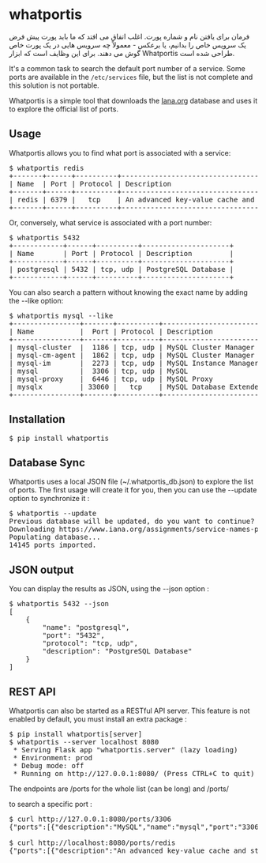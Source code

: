 # whatportis
فرمان برای یافتن نام و شماره پورت. اغلب اتفاق می افتد که ما باید پورت پیش فرض یک سرویس خاص را بدانیم، یا برعکس - معمولاً چه سرویس هایی در یک پورت خاص گوش می دهند. برای این وظایف است که ابزار Whatportis طراحی شده است.

<p dir="auto">It's a common task to search the default port number of a service. Some ports are available in the <code>/etc/services</code> file, but the list is not complete and this solution is not portable.</p>

<p dir="auto">Whatportis is a simple tool that downloads the <a href="http://www.iana.org/assignments/port-numbers" rel="nofollow">Iana.org</a> database and uses it to explore the official list of ports.</p>

<h2>Usage</h2>

Whatportis allows you to find what port is associated with a service:

<pre>$ whatportis redis
+-------+------+----------+---------------------------------------+
<span class="pl-k">|</span> Name  <span class="pl-k">|</span> Port <span class="pl-k">|</span> Protocol <span class="pl-k">|</span> Description                           <span class="pl-k">|</span>
+-------+------+----------+---------------------------------------+
<span class="pl-k">|</span> redis <span class="pl-k">|</span> 6379 <span class="pl-k">|</span>   tcp    <span class="pl-k">|</span> An advanced key-value cache and store <span class="pl-k">|</span>
+-------+------+----------+---------------------------------------+</pre>

Or, conversely, what service is associated with a port number:

<pre>$ whatportis 5432
+------------+------+----------+---------------------+
<span class="pl-k">|</span> Name       <span class="pl-k">|</span> Port <span class="pl-k">|</span> Protocol <span class="pl-k">|</span> Description         <span class="pl-k">|</span>
+------------+------+----------+---------------------+
<span class="pl-k">|</span> postgresql <span class="pl-k">|</span> 5432 <span class="pl-k">|</span> tcp, udp <span class="pl-k">|</span> PostgreSQL Database <span class="pl-k">|</span>
+------------+------+----------+---------------------+</pre>

You can also search a pattern without knowing the exact name by adding the --like option:

<pre>$ whatportis mysql --like
+----------------+-------+----------+-----------------------------------+
<span class="pl-k">|</span> Name           <span class="pl-k">|</span>  Port <span class="pl-k">|</span> Protocol <span class="pl-k">|</span> Description                       <span class="pl-k">|</span>
+----------------+-------+----------+-----------------------------------+
<span class="pl-k">|</span> mysql-cluster  <span class="pl-k">|</span>  1186 <span class="pl-k">|</span> tcp, udp <span class="pl-k">|</span> MySQL Cluster Manager             <span class="pl-k">|</span>
<span class="pl-k">|</span> mysql-cm-agent <span class="pl-k">|</span>  1862 <span class="pl-k">|</span> tcp, udp <span class="pl-k">|</span> MySQL Cluster Manager Agent       <span class="pl-k">|</span>
<span class="pl-k">|</span> mysql-im       <span class="pl-k">|</span>  2273 <span class="pl-k">|</span> tcp, udp <span class="pl-k">|</span> MySQL Instance Manager            <span class="pl-k">|</span>
<span class="pl-k">|</span> mysql          <span class="pl-k">|</span>  3306 <span class="pl-k">|</span> tcp, udp <span class="pl-k">|</span> MySQL                             <span class="pl-k">|</span>
<span class="pl-k">|</span> mysql-proxy    <span class="pl-k">|</span>  6446 <span class="pl-k">|</span> tcp, udp <span class="pl-k">|</span> MySQL Proxy                       <span class="pl-k">|</span>
<span class="pl-k">|</span> mysqlx         <span class="pl-k">|</span> 33060 <span class="pl-k">|</span>   tcp    <span class="pl-k">|</span> MySQL Database Extended Interface <span class="pl-k">|</span>
+----------------+-------+----------+-----------------------------------+</pre>

<h2>Installation</h2>

<pre>$ pip install whatportis</pre>

<h2>Database Sync</h2>

Whatportis uses a local JSON file (~/.whatportis_db.json) to explore the list of ports. The first usage will create it for you, then you can use the --update option to synchronize it :

<pre>$ whatportis --update
Previous database will be updated, <span class="pl-k">do</span> you want to continue<span class="pl-k">?</span> [y/N]: y
Downloading https://www.iana.org/assignments/service-names-port-numbers/service-names-port-numbers.csv...
Populating database...
14145 ports imported.</pre>

<h2>JSON output</h2>

You can display the results as JSON, using the --json option :

<pre>$ whatportis 5432 --json
[
    {
        <span class="pl-s"><span class="pl-pds">"</span>name<span class="pl-pds">"</span></span>: <span class="pl-s"><span class="pl-pds">"</span>postgresql<span class="pl-pds">"</span></span>,
        <span class="pl-s"><span class="pl-pds">"</span>port<span class="pl-pds">"</span></span>: <span class="pl-s"><span class="pl-pds">"</span>5432<span class="pl-pds">"</span></span>,
        <span class="pl-s"><span class="pl-pds">"</span>protocol<span class="pl-pds">"</span></span>: <span class="pl-s"><span class="pl-pds">"</span>tcp, udp<span class="pl-pds">"</span></span>,
        <span class="pl-s"><span class="pl-pds">"</span>description<span class="pl-pds">"</span></span>: <span class="pl-s"><span class="pl-pds">"</span>PostgreSQL Database<span class="pl-pds">"</span></span>
    }
]</pre>

<h2>REST API</h2>

Whatportis can also be started as a RESTful API server. This feature is not enabled by default, you must install an extra package :

<pre>$ pip install whatportis[server]
$ whatportis --server localhost 8080
 <span class="pl-k">*</span> Serving Flask app <span class="pl-s"><span class="pl-pds">"</span>whatportis.server<span class="pl-pds">"</span></span> (lazy loading)
 <span class="pl-k">*</span> Environment: prod
 <span class="pl-k">*</span> Debug mode: off
 <span class="pl-k">*</span> Running on http://127.0.0.1:8080/ (Press CTRL+C to quit)</pre>
 
 The endpoints are /ports for the whole list (can be long) and /ports/<search> to search a specific port :

<pre>$ curl http://127.0.0.1:8080/ports/3306
{<span class="pl-s"><span class="pl-pds">"</span>ports<span class="pl-pds">"</span></span>:[{<span class="pl-s"><span class="pl-pds">"</span>description<span class="pl-pds">"</span></span>:<span class="pl-s"><span class="pl-pds">"</span>MySQL<span class="pl-pds">"</span></span>,<span class="pl-s"><span class="pl-pds">"</span>name<span class="pl-pds">"</span></span>:<span class="pl-s"><span class="pl-pds">"</span>mysql<span class="pl-pds">"</span></span>,<span class="pl-s"><span class="pl-pds">"</span>port<span class="pl-pds">"</span></span>:<span class="pl-s"><span class="pl-pds">"</span>3306<span class="pl-pds">"</span></span>,<span class="pl-s"><span class="pl-pds">"</span>protocol<span class="pl-pds">"</span></span>:<span class="pl-s"><span class="pl-pds">"</span>tcp, udp<span class="pl-pds">"</span></span>}]}

$ curl http://localhost:8080/ports/redis
{<span class="pl-s"><span class="pl-pds">"</span>ports<span class="pl-pds">"</span></span>:[{<span class="pl-s"><span class="pl-pds">"</span>description<span class="pl-pds">"</span></span>:<span class="pl-s"><span class="pl-pds">"</span>An advanced key-value cache and store<span class="pl-pds">"</span></span>,<span class="pl-s"><span class="pl-pds">"</span>name<span class="pl-pds">"</span></span>:<span class="pl-s"><span class="pl-pds">"</span>redis<span class="pl-pds">"</span></span>,<span class="pl-s"><span class="pl-pds">"</span>port<span class="pl-pds">"</span></span>:<span class="pl-s"><span class="pl-pds">"</span>6379<span class="pl-pds">"</span></span>,<span class="pl-s"><span class="pl-pds">"</span>protocol<span class="pl-pds">"</span></span>:<span class="pl-s"><span class="pl-pds">"</span>tcp<span class="pl-pds">"</span></span>}]}</pre>
